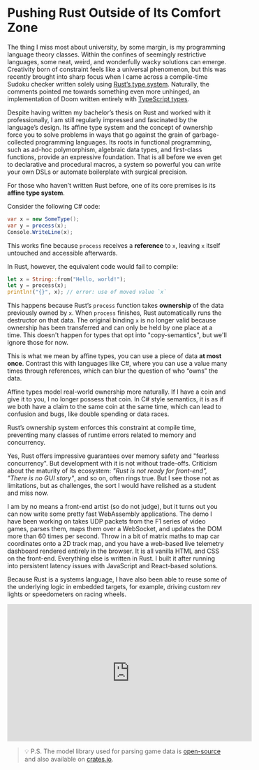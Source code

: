 # Pushing Rust Outside of Its Comfort Zone

The thing I miss most about university, by some margin, is my programming language theory classes. Within the confines of seemingly restrictive languages, some neat, weird, and wonderfully wacky solutions can emerge. Creativity born of constraint feels like a universal phenomenon, but this was recently brought into sharp focus when I came across a compile-time Sudoku checker written solely using [Rust’s type system](https://www.reddit.com/r/rust/comments/1kvpdxz/sudoku_checker_in_rust_type_system/). Naturally, the comments pointed me towards something even more unhinged, an implementation of Doom written entirely with [TypeScript types](https://www.reddit.com/r/programming/comments/1iyqeu7/typescript_types_can_run_doom/).

Despite having written my bachelor’s thesis on Rust and worked with it professionally, I am still regularly impressed and fascinated by the language’s design. Its affine type system and the concept of ownership force you to solve problems in ways that go against the grain of garbage-collected programming languages. Its roots in functional programming, such as ad-hoc polymorphism, algebraic data types, and first-class functions, provide an expressive foundation. That is all before we even get to declarative and procedural macros, a system so powerful you can write your own DSLs or automate boilerplate with surgical precision.

For those who haven’t written Rust before, one of its core premises is its **affine type system**.

Consider the following C# code:

```csharp
var x = new SomeType();
var y = process(x);
Console.WriteLine(x);
```

This works fine because `process` receives a **reference** to `x`, leaving `x` itself untouched and accessible afterwards.

In Rust, however, the equivalent code would fail to compile:

```rust
let x = String::from("Hello, world!");
let y = process(x);
println!("{}", x); // error: use of moved value `x`
```

This happens because Rust’s `process` function takes **ownership** of the data previously owned by `x`. When `process` finishes, Rust automatically runs the destructor on that data. The original binding `x` is no longer valid because ownership has been transferred and can only be held by one place at a time. This doesn't happen for types that opt into "copy-semantics", but we'll ignore those for now.

This is what we mean by affine types, you can use a piece of data **at most once**. Contrast this with languages like C#, where you can use a value many times through references, which can blur the question of who “owns” the data.

Affine types model real-world ownership more naturally. If I have a coin and give it to you, I no longer possess that coin. In C# style semantics, it is as if we both have a claim to the same coin at the same time, which can lead to confusion and bugs, like double spending or data races.

Rust’s ownership system enforces this constraint at compile time, preventing many classes of runtime errors related to memory and concurrency.

Yes, Rust offers impressive guarantees over memory safety and "fearless concurrency". But development with it is not without trade-offs. Criticism about the maturity of its ecosystem: *"Rust is not ready for front-end", "There is no GUI story"*, and so on, often rings true. But I see those not as limitations, but as challenges, the sort I would have relished as a student and miss now.

I am by no means a front-end artist (so do not judge), but it turns out you can now write some pretty fast WebAssembly applications. The demo I have been working on takes UDP packets from the F1 series of video games, parses them, maps them over a WebSocket, and updates the DOM more than 60 times per second. Throw in a bit of matrix maths to map car coordinates onto a 2D track map, and you have a web-based live telemetry dashboard rendered entirely in the browser. It is all vanilla HTML and CSS on the front-end. Everything else is written in Rust. I built it after running into persistent latency issues with JavaScript and React-based solutions.

Because Rust is a systems language, I have also been able to reuse some of the underlying logic in embedded targets, for example, driving custom rev lights or speedometers on racing wheels.

<iframe width="560" height="315" src="https://www.youtube.com/embed/0DpGJS9nseI" title="Rust WASM F1 Telemetry Dashboard" frameborder="0" allowfullscreen></iframe>

> 💡 P.S. The model library used for parsing game data is [open-source](https://github.com/11bthornton/f1-game-library-models) and also available on [crates.io](https://crates.io/crates/f1-game-library-models).
